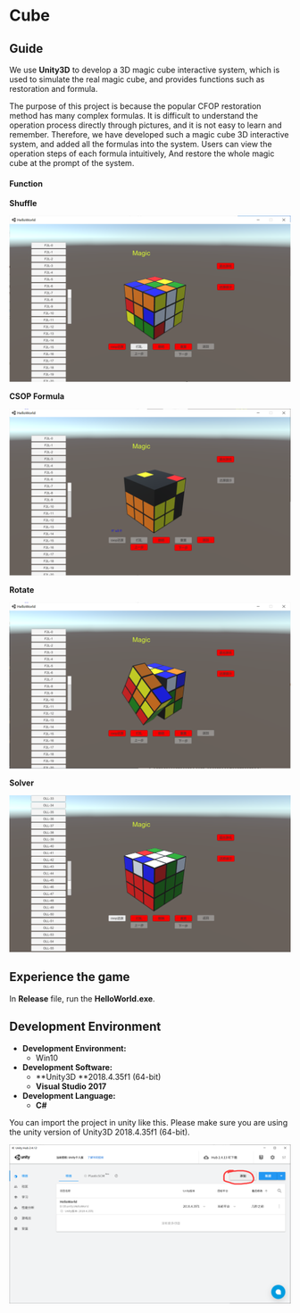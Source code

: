 # Cube



## Guide

We use **Unity3D** to develop a 3D magic cube interactive system, which is used to simulate the real magic cube, and provides functions such as restoration and formula.

The purpose of this project is because the popular CFOP restoration method has many complex formulas. It is difficult to understand the operation process directly through pictures, and it is not easy to learn and remember. Therefore, we have developed such a magic cube 3D interactive system, and added all the formulas into the system. Users can view the operation steps of each formula intuitively, And restore the whole magic cube at the prompt of the system.

<h4>Function</h4>

**Shuffle**

![cube](img\cube.png)

**CSOP Formula**

![formula1](img\formula1.png)

**Rotate**

![rotate1](img\rotate1.png)

**Solver**

![solver4](img\solver4.png)

## Experience the game

In **Release** file, run the **HelloWorld.exe**.

## Development Environment

- **Development Environment:**
  - Win10 
- **Development Software:**
  - **Unity3D **2018.4.35f1 (64-bit)
  - **Visual Studio 2017**
- **Development Language:**
  - **C#**

You can import the project in unity like this. Please make sure you are using the unity version of Unity3D 2018.4.35f1 (64-bit).

![1625316172344](img\1625316172344.png)





